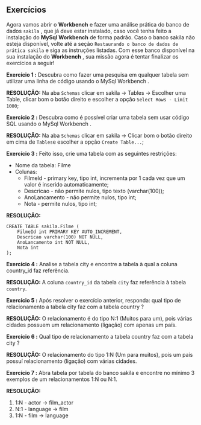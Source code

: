 ## Exercícios

Agora vamos abrir o **Workbench** e fazer uma análise prática do banco de dados `sakila` , que já deve estar instalado, caso você tenha feito a instalação do **MySql Workbench** de forma padrão. Caso o banco sakila não esteja disponível, volte até a seção `Restaurando o banco de dados de prática sakila` e siga as instruções listadas. Com esse banco disponível na sua instalação do **Workbench** , sua missão agora é tentar finalizar os exercícios a seguir!

**Exercício 1 :** Descubra como fazer uma pesquisa em qualquer tabela sem utilizar uma linha de código usando o MySql Workbench .

**RESOLUÇÃO:** Na aba `Schemas` clicar em sakila -> Tables -> Escolher uma Table, clicar bom o botão direito e escolher a opção `Select Rows - Limit 1000`;

**Exercício 2 :** Descubra como é possível criar uma tabela sem usar código SQL usando o MySql Workbench .

**RESOLUÇÃO:** Na aba `Schemas` clicar em sakila -> Clicar bom o botão direito em cima de `Tables`e escolher a opção `Create Table...`;

**Exercício 3 :** Feito isso, crie uma tabela com as seguintes restrições:
- Nome da tabela: Filme
- Colunas:
    - FilmeId - primary key, tipo int, incrementa por 1 cada vez que um valor é inserido automaticamente;
    - Descricao - não permite nulos, tipo texto (varchar(100));
    - AnoLancamento - não permite nulos, tipo int;
    - Nota - permite nulos, tipo int;

**RESOLUÇÃO:**
```
CREATE TABLE sakila.Filme (
	FilmeId int PRIMARY KEY AUTO_INCREMENT,
	Descricao varchar(100) NOT NULL,
	AnoLancamento int NOT NULL,
	Nota int
);
```

**Exercício 4 :** Analise a tabela city e encontre a tabela à qual a coluna country_id faz referência.

**RESOLUÇÃO:** A coluna `country_id` da tabela `city` faz referência à tabela `country`. 

**Exercício 5 :** Após resolver o exercício anterior, responda: qual tipo de relacionamento a tabela city faz com a tabela country ?

**RESOLUÇÃO:** O relacionamento é do tipo N:1 (Muitos para um), pois várias cidades possuem um relacionamento (ligação) com apenas um país.

**Exercício 6 :** Qual tipo de relacionamento a tabela country faz com a tabela city ?

**RESOLUÇÃO:** O relacionamento do tipo 1:N (Um para muitos), pois um país possuí relacionamento (ligação) com várias cidades.

**Exercício 7 :** Abra tabela por tabela do banco sakila e encontre no mínimo 3 exemplos de um relacionamentos 1:N ou N:1.

**RESOLUÇÃO:**
1. 1:N - actor -> film_actor
2. N:1 - language -> film
3. 1:N - film -> language
